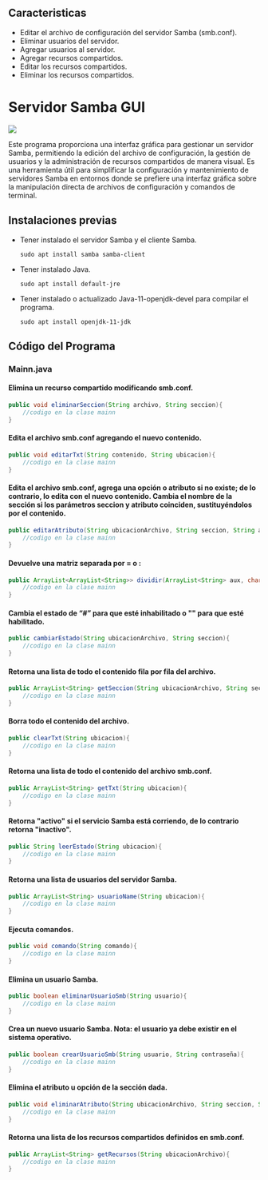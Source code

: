 ## Caracteristicas

- Editar el archivo de configuración del servidor Samba (smb.conf).
- Eliminar usuarios del servidor.
- Agregar usuarios al servidor.
- Agregar recursos compartidos.
- Editar los recursos compartidos.
- Eliminar los recursos compartidos.

# Servidor Samba GUI

![](https://i.ibb.co/MpJbR64/Captura-de-pantalla-2024-05-26-113803.png)

Este programa proporciona una interfaz gráfica para gestionar un servidor Samba, permitiendo la edición del archivo de configuración, la gestión de usuarios y la administración de recursos compartidos de manera visual. Es una herramienta útil para simplificar la configuración y mantenimiento de servidores Samba en entornos donde se prefiere una interfaz gráfica sobre la manipulación directa de archivos de configuración y comandos de terminal.

## Instalaciones previas

- Tener instalado el servidor Samba y el cliente Samba.
  
   `sudo apt install samba samba-client`

- Tener instalado Java.

 	 `sudo apt install default-jre`
  
- Tener instalado o actualizado Java-11-openjdk-devel para compilar el programa.

  `sudo apt install openjdk-11-jdk`

## Código del Programa
### Mainn.java
#### Elimina un recurso compartido modificando smb.conf.
```Java
public void eliminarSeccion(String archivo, String seccion){
	//codigo en la clase mainn
}
```
#### Edita el archivo smb.conf agregando el nuevo contenido.
```Java
public void editarTxt(String contenido, String ubicacion){
	//codigo en la clase mainn
}
```
#### Edita el archivo smb.conf, agrega una opción o atributo si no existe; de lo contrario, lo edita con el nuevo contenido. Cambia el nombre de la sección si los parámetros seccion y atributo coinciden, sustituyéndolos por el contenido.
```Java
public editarAtributo(String ubicacionArchivo, String seccion, String atributo, String contenido){
	//codigo en la clase mainn
}
```
#### Devuelve una matriz separada por = o :
```Java
public ArrayList<ArrayList<String>> dividir(ArrayList<String> aux, char separador){
	//codigo en la clase mainn
}
```
#### Cambia el estado de “#” para que esté inhabilitado o "" para que esté habilitado.
```Java
public cambiarEstado(String ubicacionArchivo, String seccion){
	//codigo en la clase mainn
}
```
#### Retorna una lista de todo el contenido fila por fila del archivo.
```Java
public ArrayList<String> getSeccion(String ubicacionArchivo, String seccion){
	//codigo en la clase mainn
}
```
#### Borra todo el contenido del archivo.
```Java
public clearTxt(String ubicacion){
	//codigo en la clase mainn
}
```
#### Retorna una lista de todo el contenido del archivo smb.conf.
```Java
public ArrayList<String> getTxt(String ubicacion){
	//codigo en la clase mainn
}
```
#### Retorna "activo" si el servicio Samba está corriendo, de lo contrario retorna "inactivo".
```Java
public String leerEstado(String ubicacion){
	//codigo en la clase mainn
}
```
#### Retorna una lista de usuarios del servidor Samba.
```Java
public ArrayList<String> usuarioName(String ubicacion){
	//codigo en la clase mainn
}
```
#### Ejecuta comandos.
```Java
public void comando(String comando){
	//codigo en la clase mainn
}
```
#### Elimina un usuario Samba.
```Java
public boolean eliminarUsuarioSmb(String usuario){
	//codigo en la clase mainn
}
```
#### Crea un nuevo usuario Samba. Nota: el usuario ya debe existir en el sistema operativo.
```Java
public boolean crearUsuarioSmb(String usuario, String contraseña){
	//codigo en la clase mainn
}
```
#### Elimina el atributo u opción de la sección dada.
```Java
public void eliminarAtributo(String ubicacionArchivo, String seccion, String atributo){
	//codigo en la clase mainn
}
```
#### Retorna una lista de los recursos compartidos definidos en smb.conf.
```Java
public ArrayList<String> getRecursos(String ubicacionArchivo){
	//codigo en la clase mainn
}
```
